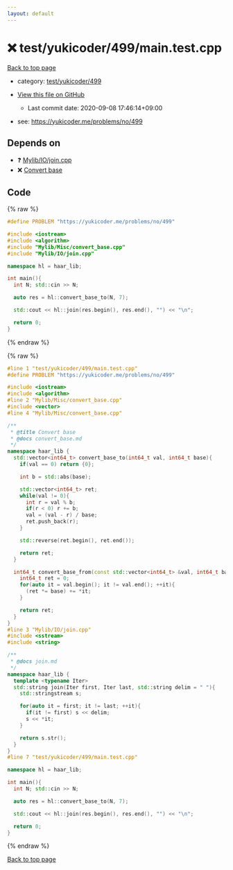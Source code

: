 ```yaml
---
layout: default
---
```


<!-- mathjax config similar to math.stackexchange -->
<script type="text/javascript" async
  src="https://cdnjs.cloudflare.com/ajax/libs/mathjax/2.7.5/MathJax.js?config=TeX-MML-AM_CHTML">
</script>
<script type="text/x-mathjax-config">
  MathJax.Hub.Config({
    TeX: { equationNumbers: { autoNumber: "AMS" }},
    tex2jax: {
      inlineMath: [ ['$','$'] ],
      processEscapes: true
    },
    "HTML-CSS": { matchFontHeight: false },
    displayAlign: "left",
    displayIndent: "2em"
  });
</script>

<script type="text/javascript" src="https://cdnjs.cloudflare.com/ajax/libs/jquery/3.4.1/jquery.min.js"></script>
<script src="https://cdn.jsdelivr.net/npm/jquery-balloon-js@1.1.2/jquery.balloon.min.js" integrity="sha256-ZEYs9VrgAeNuPvs15E39OsyOJaIkXEEt10fzxJ20+2I=" crossorigin="anonymous"></script>
<script type="text/javascript" src="../../../../assets/js/copy-button.js"></script>
<link rel="stylesheet" href="../../../../assets/css/copy-button.css" />


# :x: test/yukicoder/499/main.test.cpp

<a href="../../../../index.html">Back to top page</a>

* category: <a href="../../../../index.html#6d875ae29365ab59bb073a9f5998cd26">test/yukicoder/499</a>
* <a href="{{ site.github.repository_url }}/blob/master/test/yukicoder/499/main.test.cpp">View this file on GitHub</a>
    - Last commit date: 2020-09-08 17:46:14+09:00


* see: <a href="https://yukicoder.me/problems/no/499">https://yukicoder.me/problems/no/499</a>


## Depends on

* :question: <a href="../../../../library/Mylib/IO/join.cpp.html">Mylib/IO/join.cpp</a>
* :x: <a href="../../../../library/Mylib/Misc/convert_base.cpp.html">Convert base</a>


## Code

<a id="unbundled"></a>
{% raw %}
```cpp
#define PROBLEM "https://yukicoder.me/problems/no/499"

#include <iostream>
#include <algorithm>
#include "Mylib/Misc/convert_base.cpp"
#include "Mylib/IO/join.cpp"

namespace hl = haar_lib;

int main(){
  int N; std::cin >> N;

  auto res = hl::convert_base_to(N, 7);

  std::cout << hl::join(res.begin(), res.end(), "") << "\n";

  return 0;
}

```
{% endraw %}

<a id="bundled"></a>
{% raw %}
```cpp
#line 1 "test/yukicoder/499/main.test.cpp"
#define PROBLEM "https://yukicoder.me/problems/no/499"

#include <iostream>
#include <algorithm>
#line 2 "Mylib/Misc/convert_base.cpp"
#include <vector>
#line 4 "Mylib/Misc/convert_base.cpp"

/**
 * @title Convert base
 * @docs convert_base.md
 */
namespace haar_lib {
  std::vector<int64_t> convert_base_to(int64_t val, int64_t base){
    if(val == 0) return {0};

    int b = std::abs(base);

    std::vector<int64_t> ret;
    while(val != 0){
      int r = val % b;
      if(r < 0) r += b;
      val = (val - r) / base;
      ret.push_back(r);
    }

    std::reverse(ret.begin(), ret.end());

    return ret;
  }

  int64_t convert_base_from(const std::vector<int64_t> &val, int64_t base){
    int64_t ret = 0;
    for(auto it = val.begin(); it != val.end(); ++it){
      (ret *= base) += *it;
    }

    return ret;
  }
}
#line 3 "Mylib/IO/join.cpp"
#include <sstream>
#include <string>

/**
 * @docs join.md
 */
namespace haar_lib {
  template <typename Iter>
  std::string join(Iter first, Iter last, std::string delim = " "){
    std::stringstream s;

    for(auto it = first; it != last; ++it){
      if(it != first) s << delim;
      s << *it;
    }

    return s.str();
  }
}
#line 7 "test/yukicoder/499/main.test.cpp"

namespace hl = haar_lib;

int main(){
  int N; std::cin >> N;

  auto res = hl::convert_base_to(N, 7);

  std::cout << hl::join(res.begin(), res.end(), "") << "\n";

  return 0;
}

```
{% endraw %}

<a href="../../../../index.html">Back to top page</a>

